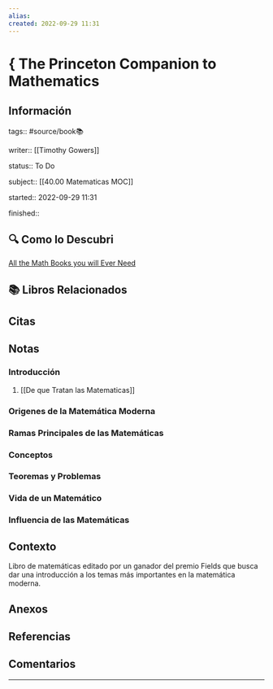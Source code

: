 ```yaml
---
alias: 
created: 2022-09-29 11:31
---
```

# { The Princeton Companion to Mathematics
## Información
tags:: #source/book📚 

writer:: [[Timothy Gowers]]

status:: To Do

subject:: [[40.00 Matematicas MOC]]

started:: 2022-09-29 11:31

finished::

## 🔍 Como lo Descubri
[All the Math Books you will Ever Need](https://mathblog.com/mathematics-books/)

## 📚 Libros Relacionados


## Citas

## Notas
### Introducción
1. [[De que Tratan las Matematicas]]
### Origenes de la Matemática Moderna
### Ramas Principales de las Matemáticas
### Conceptos
### Teoremas y Problemas
### Vida de un Matemático
### Influencia de las Matemáticas

## Contexto
Libro de matemáticas editado por un ganador del premio Fields que busca dar una introducción a los temas más importantes en la matemática moderna.

## Anexos

## Referencias

## Comentarios

___


